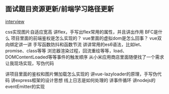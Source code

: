 ## 面试题目资源更新/前端学习路径更新

[interview](https://juejin.cn/post/6844903757977927687)

css实现图片自适应宽高
讲flex，手写出flex常用的属性，并且讲出作用
BFC是什么
项目里面的前端鉴权是怎么实现的？
vue里面的虚拟dom是怎么回事？
vue双向绑定讲一讲
手写函数防抖和函数节流
讲讲常用的es6语法，比如let、promise、class等等
浏览器渲染过程，回流重绘等等，load、DOMContentLoaded等等事件的触发顺序
从小米应用商店里面随便找了一个需求让我现场实现，写伪代码

讲项目里面的鉴权和图片懒加载怎么实现的
讲vue-lazyloader的原理，手写伪代码
讲express框架的设计思想
线上日志是如何处理的
讲事件循环
讲nodejs的eventEmitter的实现

